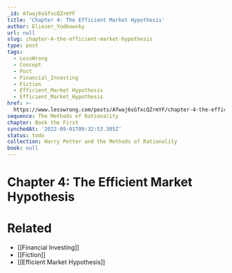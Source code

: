```yaml
---
_id: Afwaj6sGfxcQZrmYF
title: 'Chapter 4: The Efficient Market Hypothesis'
author: Eliezer_Yudkowsky
url: null
slug: chapter-4-the-efficient-market-hypothesis
type: post
tags:
  - LessWrong
  - Concept
  - Post
  - Financial_Investing
  - Fiction
  - Efficient_Market Hypothesis
  - Efficient_Market_Hypothesis
href: >-
  https://www.lesswrong.com/posts/Afwaj6sGfxcQZrmYF/chapter-4-the-efficient-market-hypothesis
sequence: The Methods of Rationality
chapter: Book the First
synchedAt: '2022-09-01T09:32:53.305Z'
status: todo
collection: Harry Potter and the Methods of Rationality
book: null
---
```


# Chapter 4: The Efficient Market Hypothesis


# Related

- [[Financial Investing]]
- [[Fiction]]
- [[Efficient Market Hypothesis]]